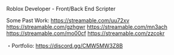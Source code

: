 Roblox Developer - Front/Back End Scripter

Some Past Work:
https://streamable.com/uu72xv
https://streamable.com/gzhgwr
https://streamable.com/mn3ach
https://streamable.com/mo00cf
https://streamable.com/zzcokr

・Portfolio: https://discord.gg/CMW5MW3Z8B


